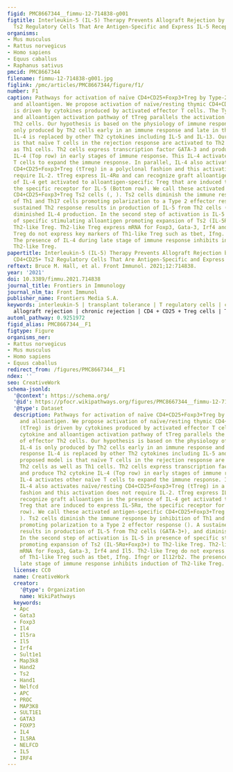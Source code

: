 ```yaml
---
figid: PMC8667344__fimmu-12-714838-g001
figtitle: Interleukin-5 (IL-5) Therapy Prevents Allograft Rejection by Promoting CD4+CD25+
  Ts2 Regulatory Cells That Are Antigen-Specific and Express IL-5 Receptor
organisms:
- Mus musculus
- Rattus norvegicus
- Homo sapiens
- Equus caballus
- Raphanus sativus
pmcid: PMC8667344
filename: fimmu-12-714838-g001.jpg
figlink: /pmc/articles/PMC8667344/figure/f1/
number: F1
caption: Pathways for activation of naïve CD4+CD25+Foxp3+Treg by Type-2 cytokines
  and alloantigen. We propose activation of naïve/resting thymic CD4+CD25+ Treg (tTreg)
  is driven by cytokines produced by activated effector T cells. The Type-2 cytokine
  and alloantigen activation pathway of tTreg parallels the activation of effector
  Th2 cells. Our hypothesis is based on the physiology of immune response. IL-4 is
  only produced by Th2 cells early in an immune response and late in the response
  IL-4 is replaced by other Th2 cytokines including IL-5 and IL-13. Our proposed model
  is that naïve T cells in the rejection response are activated to Th2 cells as well
  as Th1 cells. Th2 cells express transcription factor GATA-3 and produce Th2 cytokine
  IL-4 (Top row) in early stages of immune response. This IL-4 activates other naïve
  T cells to expand the immune response. In parallel, IL-4 also activates naïve/resting
  CD4+CD25+Foxp3+Treg (tTreg) in a polyclonal fashion and this activation does not
  require IL-2. tTreg express IL-4Rα and can recognize graft alloantigen in the presence
  of IL-4 get activated to alloantigen-specific Treg that are induced to express IL-5Rα,
  the specific receptor for IL-5 (Bottom row). We call these activated antigen-specific
  CD4+CD25+Foxp3+Treg Ts2 cells (, ). Ts2 cells diminish the immune response by inhibition
  of Th1 and Th17 cells promoting polarization to a Type 2 effector response (). A
  sustained Th2 response results in production of IL-5 from Th2 cells (GATA-3+), and
  diminished IL-4 production. In the second step of activation is IL-5 in presence
  of specific stimulating alloantigen promoting expansion of Ts2 (IL-5Rα+Foxp3+) to
  Th2-like Treg. Th2-like Treg express mRNA for Foxp3, Gata-3, Irf4 and Il5. Th2-like
  Treg do not express key markers of Th1-like Treg such as tbet, Ifng. Ifngr or Il12rb2.
  The presence of IL-4 during late stage of immune response inhibits induction of
  Th2-like Treg.
papertitle: Interleukin-5 (IL-5) Therapy Prevents Allograft Rejection by Promoting
  CD4+CD25+ Ts2 Regulatory Cells That Are Antigen-Specific and Express IL-5 Receptor.
reftext: Bruce M. Hall, et al. Front Immunol. 2021;12:714838.
year: '2021'
doi: 10.3389/fimmu.2021.714838
journal_title: Frontiers in Immunology
journal_nlm_ta: Front Immunol
publisher_name: Frontiers Media S.A.
keywords: interleukin-5 | transplant tolerance | T regulatory cells | cytokines |
  allograft rejection | chronic rejection | CD4 + CD25 + Treg cells | Th2 cytokines
automl_pathway: 0.9251972
figid_alias: PMC8667344__F1
figtype: Figure
organisms_ner:
- Rattus norvegicus
- Mus musculus
- Homo sapiens
- Equus caballus
redirect_from: /figures/PMC8667344__F1
ndex: ''
seo: CreativeWork
schema-jsonld:
  '@context': https://schema.org/
  '@id': https://pfocr.wikipathways.org/figures/PMC8667344__fimmu-12-714838-g001.html
  '@type': Dataset
  description: Pathways for activation of naïve CD4+CD25+Foxp3+Treg by Type-2 cytokines
    and alloantigen. We propose activation of naïve/resting thymic CD4+CD25+ Treg
    (tTreg) is driven by cytokines produced by activated effector T cells. The Type-2
    cytokine and alloantigen activation pathway of tTreg parallels the activation
    of effector Th2 cells. Our hypothesis is based on the physiology of immune response.
    IL-4 is only produced by Th2 cells early in an immune response and late in the
    response IL-4 is replaced by other Th2 cytokines including IL-5 and IL-13. Our
    proposed model is that naïve T cells in the rejection response are activated to
    Th2 cells as well as Th1 cells. Th2 cells express transcription factor GATA-3
    and produce Th2 cytokine IL-4 (Top row) in early stages of immune response. This
    IL-4 activates other naïve T cells to expand the immune response. In parallel,
    IL-4 also activates naïve/resting CD4+CD25+Foxp3+Treg (tTreg) in a polyclonal
    fashion and this activation does not require IL-2. tTreg express IL-4Rα and can
    recognize graft alloantigen in the presence of IL-4 get activated to alloantigen-specific
    Treg that are induced to express IL-5Rα, the specific receptor for IL-5 (Bottom
    row). We call these activated antigen-specific CD4+CD25+Foxp3+Treg Ts2 cells (,
    ). Ts2 cells diminish the immune response by inhibition of Th1 and Th17 cells
    promoting polarization to a Type 2 effector response (). A sustained Th2 response
    results in production of IL-5 from Th2 cells (GATA-3+), and diminished IL-4 production.
    In the second step of activation is IL-5 in presence of specific stimulating alloantigen
    promoting expansion of Ts2 (IL-5Rα+Foxp3+) to Th2-like Treg. Th2-like Treg express
    mRNA for Foxp3, Gata-3, Irf4 and Il5. Th2-like Treg do not express key markers
    of Th1-like Treg such as tbet, Ifng. Ifngr or Il12rb2. The presence of IL-4 during
    late stage of immune response inhibits induction of Th2-like Treg.
  license: CC0
  name: CreativeWork
  creator:
    '@type': Organization
    name: WikiPathways
  keywords:
  - Apc
  - Gata3
  - Foxp3
  - Il4
  - Il5ra
  - Il5
  - Irf4
  - Sult1e1
  - Map3k8
  - Hand2
  - Ts2
  - Hand1
  - Nelfcd
  - APC
  - PROC
  - MAP3K8
  - SULT1E1
  - GATA3
  - FOXP3
  - IL4
  - IL5RA
  - NELFCD
  - IL5
  - IRF4
---
```

